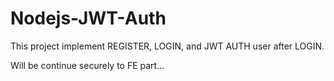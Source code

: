 # Nodejs-JWT-Auth

This project implement REGISTER, LOGIN, and JWT AUTH user after LOGIN.

Will be continue securely to FE part...
